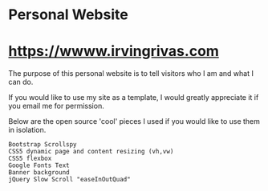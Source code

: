# Personal Website
# https://wwww.irvingrivas.com

The purpose of this personal website is to tell visitors who I am and what I can do.

If you would like to use my site as a template, I would greatly appreciate it if you email me for permission.

Below are the open source 'cool' pieces I used if you would like to use them in isolation.

```
Bootstrap Scrollspy
CSS5 dynamic page and content resizing (vh,vw)
CSS5 flexbox
Google Fonts Text
Banner background
jQuery Slow Scroll "easeInOutQuad"
```

